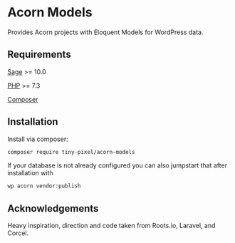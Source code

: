 # Acorn Models

Provides Acorn projects with Eloquent Models for WordPress data.

## Requirements

[Sage](https://github.com/roots/sage) >= 10.0

[PHP](https://secure.php.net/manual/en/install.php) >= 7.3

[Composer](https://getcomposer.org)

## Installation

Install via composer:

```bash
composer require tiny-pixel/acorn-models
```

If your database is not already configured you can also jumpstart that after installation with

```bash
wp acorn vendor:publish
```

## Acknowledgements

Heavy inspiration, direction and code taken from Roots.io, Laravel, and Corcel.
